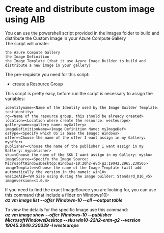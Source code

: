 # Create and distribute custom image using AIB

You can use the powershell script provided in the Images folder to build and distribute the Custom Image in your Azure Compute Gallery  
The script will create:  
```
the Azure Compute Gallery
the Image Definition
the Image Template (that it use Azure Image Builder to build and distribute a new image in your gallery)
```
  
The pre-requisite you need for this script:  
* create a Resource Group  

  
This script is pretty easy, before run the script is necessary to assign the variables:    
```
identityname=<Name of the Identity used by the Image Builder Template: testidentity>  
rg=<Name of the resource group, this should be already created>  
location=<Location where create the resource: westeurope>  
galleryname=<gallery name: myGallery>  
imageDefinitionName=<Image Definition Name: myImageDef>  
osType=<Specify which OS is base the Image: Windows>  
offer=<Choose the name of the offer I want assign in my Gallery: myoffer>  
publisher=<Choose the name of the publisher I want assign in my Gallery: mypublisher>  
sku=<Choose the name of the SKU I want assign in my Gallery: mysku>  
imageSource=<Specify the Image Source: MicrosoftWindowsDesktop:Windows-10:20h2-evd-g2:19042.2965.230505>  
imageTemplate=<Choose the name of the Image Template (will add automatically the version in the name): win10>
vmsizeAIB=<VM Size using during the image builder: Standard_D16_v5>
imageversion=<1.0.4>
```  
If you need to find the exact ImageSource you are looking for, you can use this command (that include a filder on Windows10):  
***az vm image list --offer Windows-10 --all --output table***  
  
To view the details for the specific Image use this command:  
***az vm image show --offer Windows-10 --publisher MicrosoftWindowsDesktop --sku win10-22h2-entn-g2 --version 19045.2846.230329 -l westeurope***